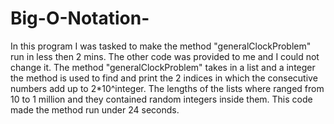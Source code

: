 # Big-O-Notation-

In this program I was tasked to make the method "generalClockProblem" run in less then 2 mins. The other code was provided to me and I could not change it. The method "generalClockProblem" takes in a list and a integer the method is used to find and print the 2 indices in which the consecutive numbers add up to 2\*10^integer. The lengths of the lists where ranged from 10 to 1 million and they contained random integers inside them. This code made the method run under 24 seconds.
